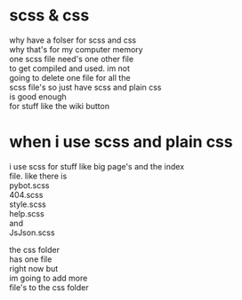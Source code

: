 # scss & css<br>
why have a folser for scss and css<br>
why that's for my computer memory<br>
one scss file need's one other file<br>
to get compiled and used. im not<br>
going to delete one file for all the<br>
scss file's so just have scss and plain css<br>
is good enough<br>
for stuff like the wiki button
# when i use scss and plain css<br>
i use scss for stuff like big page's and the
index<br>
file. like there is<br>
pybot.scss<br>
404.scss<br>
style.scss<br>
help.scss<br>
and<br>
JsJson.scss<br>

the css folder<br>
has one file<br>
right now but<br>
im going to add more<br>
file's to the css folder